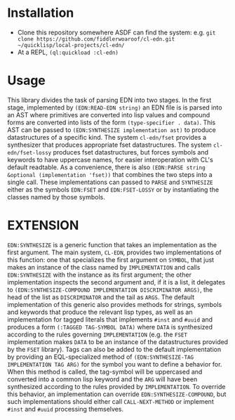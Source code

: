 Installation
============

- Clone this repository somewhere ASDF can find the system: e.g. ```git clone https://github.com/fiddlerwoaroof/cl-edn.git ~/quicklisp/local-projects/cl-edn/```
- At a REPL, ```(ql:quickload :cl-edn)```

Usage
=====

This library divides the task of parsing EDN into two stages.  In the
first stage, implemented by `(EDN:READ-EDN string)` an EDN file is is
parsed into an AST where primitives are converted into lisp values and
compound forms are converted into lists of the form 
`(type-specifier . data)`.  This AST can be passed to 
`(EDN:SYNTHESIZE implementation ast)` to produce datastructures of a
specific kind.  The system `cl-edn/fset` provides a synthesizer that
produces appropriate fset datastructures. The system
`cl-edn/fset-lossy` produces fset datastructures, but forces symbols
and keywords to have uppercase names, for easier interoperation with
CL's default readtable.  As a convenience, there is also 
`(EDN:PARSE string &optional (implementation 'fset))` that combines
the two steps into a single call.  These implementations can passed to
`PARSE` and `SYNTHESIZE` either as the symbols `EDN:FSET` and
`EDN:FSET-LOSSY` or by instantiating the classes named by those symbols.

EXTENSION
=========

`EDN:SYNTHESIZE` is a generic function that takes an implementation as
the first argument. The main system, `CL-EDN`, provides two
implementations of this function: one that specializes the first
argument on `SYMBOL`, that just makes an instance of the class named
by `IMPLEMENTATION` and calls `EDN:SYNTHESIZE` with the instance as
its first argument; the other implementation inspects the second
argument and, if it is a list, it delegates to
`(EDN:SYNTHESIZE-COMPOUND IMPLEMENTATION DISCRIMINATOR ARGS)`, the
head of the list as `DISCRIMINATOR` and the tail as `ARGS`. The
default implementation of this generic also provides methods for
strings, symbols and keywords that produce the relevant lisp types, as
well as an implementation for tagged literals that implements `#inst`
and `#uuid` and produces a form `(:TAGGED TAG-SYMBOL DATA)` where
`DATA` is synthesized according to the rules governing
`IMPLEMENTATION` (e.g. the `FSET` implementation makes `DATA` to be an
instance of the datastructures provided by the `FSET` library). Tags
can also be added to the default implementation by providing an
EQL-specialized method of `(EDN:SYNTHESIZE-TAG IMPLEMENTATION TAG ARG)`
for the symbol you want to define a behavior for.  When this method is
called, the tag-symbol will be uppercased and converted into a common
lisp keyword and the `ARG` will have been synthesized according to the
rules provided by `IMPLEMENTATION`.  To override this behavior, an
implementation can override `EDN:SYNTHESIZE-COMPOUND`, but such
implementations should either call `CALL-NEXT-METHOD` or implement
`#inst` and `#uuid` processing themselves.
